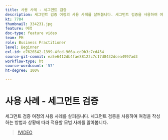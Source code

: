 ```yaml
---
title: 사용 사례 - 세그먼트 검증
description: 세그먼트 검증 여정의 사용 사례를 살펴봅니다. 세그먼트 검증을 사용하여 여정을 작성하는 방법과 상황에 따라 적용할 모범 사례를 알아봅니다.
kt: 7704
thumbnail: 334231.jpg
feature: 여정
doc-type: feature video
team: PM
role: Business Practitioner
level: Beginner
exl-id: e7626542-1399-4fcd-966a-cd9b3c7cd454
source-git-commit: ea5e6412db4fae88122c7c17d8432dcea4997ad3
workflow-type: ht
source-wordcount: '57'
ht-degree: 100%

---
```


# 사용 사례 - 세그먼트 검증

세그먼트 검증 여정의 사용 사례를 살펴봅니다. 세그먼트 검증을 사용하여 여정을 작성하는 방법과 상황에 따라 적용할 모범 사례를 알아봅니다.

>[!VIDEO](https://video.tv.adobe.com/v/334231?quality=12)
